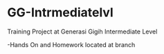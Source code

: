 # GG-Intrmediatelvl
Training Project at Generasi Gigih Intermediate Level

-Hands On and Homework located at branch
